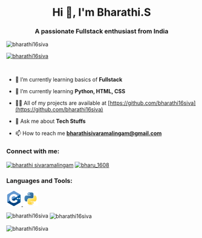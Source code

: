 <h1 align="center">Hi 👋, I'm Bharathi.S</h1>
<h3 align="center">A passionate Fullstack enthusiast from India</h3>

<p align="left"> <img src="https://komarev.com/ghpvc/?username=bharathi16siva&label=Profile%20views&color=0e75b6&style=flat" alt="bharathi16siva" /> </p>

<p align="left"> <a href="https://github.com/ryo-ma/github-profile-trophy"><img src="https://github-profile-trophy.vercel.app/?username=bharathi16siva" alt="bharathi16siva" /></a> </p>

<p align="left"> <a href="https://twitter.com/" target="blank"><img src="https://img.shields.io/twitter/follow/?logo=twitter&style=for-the-badge" alt="" /></a> </p>

- 🔭 I’m currently learning basics of **Fullstack**

- 🌱 I’m currently learning **Python, HTML, CSS**

- 👨‍💻 All of my projects are available at [https://github.com/bharathi16siva](https://github.com/bharathi16siva)

- 💬 Ask me about **Tech Stuffs**

- 📫 How to reach me **bharathisivaramalingam@gmail.com**

<h3 align="left">Connect with me:</h3>
<p align="left">
<a href="https://linkedin.com/in/bharathi sivaramalingam" target="blank"><img align="center" src="https://raw.githubusercontent.com/rahuldkjain/github-profile-readme-generator/master/src/images/icons/Social/linked-in-alt.svg" alt="bharathi sivaramalingam" height="30" width="40" /></a>
<a href="https://instagram.com/bharu_1608" target="blank"><img align="center" src="https://raw.githubusercontent.com/rahuldkjain/github-profile-readme-generator/master/src/images/icons/Social/instagram.svg" alt="bharu_1608" height="30" width="40" /></a>
</p>

<h3 align="left">Languages and Tools:</h3>
<p align="left"> <a href="https://www.w3schools.com/cpp/" target="_blank" rel="noreferrer"> <img src="https://raw.githubusercontent.com/devicons/devicon/master/icons/cplusplus/cplusplus-original.svg" alt="cplusplus" width="40" height="40"/> </a> <a href="https://www.python.org" target="_blank" rel="noreferrer"> <img src="https://raw.githubusercontent.com/devicons/devicon/master/icons/python/python-original.svg" alt="python" width="40" height="40"/> </a> </p>

<p><img align="left" src="https://github-readme-stats.vercel.app/api/top-langs?username=bharathi16siva&show_icons=true&locale=en&layout=compact" alt="bharathi16siva" /></p>

<p>&nbsp;<img align="center" src="https://github-readme-stats.vercel.app/api?username=bharathi16siva&show_icons=true&locale=en" alt="bharathi16siva" /></p>

<p><img align="center" src="https://github-readme-streak-stats.herokuapp.com/?user=bharathi16siva&" alt="bharathi16siva" /></p>
